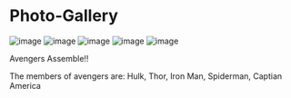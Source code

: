 # Photo-Gallery
![image](https://user-images.githubusercontent.com/81008680/120420843-be975980-c397-11eb-9a15-3d14ac9fb984.png)
![image](https://user-images.githubusercontent.com/81008680/120420860-c6ef9480-c397-11eb-95dd-2e284b34fc37.png)
![image](https://user-images.githubusercontent.com/81008680/120420878-d078fc80-c397-11eb-88a7-47e9a7ddfdd1.png)
![image](https://user-images.githubusercontent.com/81008680/120734049-cfbca380-c51a-11eb-9908-f6df55b49bb5.png)
![image](https://user-images.githubusercontent.com/81008680/120734074-d9460b80-c51a-11eb-9296-822b6b4ff067.png)


Avengers Assemble!!

The members of avengers are: Hulk, Thor, Iron Man, Spiderman, Captian America
